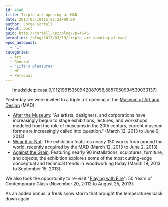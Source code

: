 ```yaml
---
id: 4646
title: Triple art opening at MAD
date: 2013-03-19T15:02:21+00:00
author: Jorge Cortell
layout: post
guid: http://cortell.net/blog/?p=4646
permalink: /blog/2013/03/19/triple-art-opening-at-mad/
wpsd_autopost:
  - "1"
categories:
  - Art
  - General
  - "Life's pleasures"
  - NY
  - Personal
---
```

<p style="text-align: center">
  [mudslide:picasa,0,111219615350942087056,5857050994539033137]
</p>

Yesterday we were invited to a triple art opening at the <a title="http://www.madmuseum.org" href="http://www.madmuseum.org" target="_blank">Museum of Art and Design</a> (MAD): 

  * <a title="http://www.madmuseum.org/exhibition/after-museum" href="http://www.madmuseum.org/exhibition/after-museum" target="_blank">After the Museum</a>: "As artists, designers, and corporations have increasingly begun to stage exhibitions, lectures, and workshops modeled from the role of museums in the 20th century, current museum forms are increasingly called into question." (March 12, 2013 to June 9, 2013)
  * <a title="http://www.madmuseum.org/exhibition/wear-it-or-not" href="http://www.madmuseum.org/exhibition/wear-it-or-not" target="_blank">Wear it or Not</a>: The exhibition features nearly 130 works from around the world, recently acquired by the MAD (March 12, 2013 to June 2, 2013)
  * <a title="http://madmuseum.org/exhibition/against-grain" href="http://madmuseum.org/exhibition/against-grain" target="_blank">Against the Grain</a>: Featuring nearly 90 installations, sculptures, furniture, and objects, the exhibition explores some of the most cutting-edge conceptual and technical trends in woodworking today (March 19, 2013 to September 15, 2013)

We also took the opportunity to re-visit "<a title="http://www.madmuseum.org/exhibition/playing-with-fire" href="http://www.madmuseum.org/exhibition/playing-with-fire" target="_blank">Playing with Fire</a>": 50 Years of Contemporary Glass (November 20, 2012 to August 25, 2013).

As an added bonus, a freak snow storm that brought the temperatures back down again.
